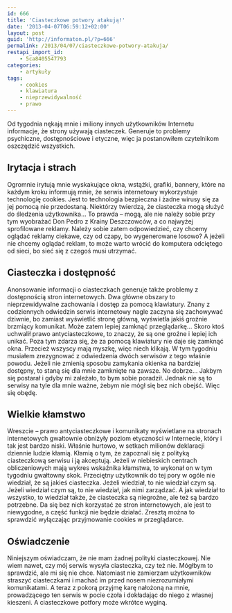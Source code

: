 ```yaml
---
id: 666
title: 'Ciasteczkowe potwory atakują!'
date: '2013-04-07T06:59:12+02:00'
layout: post
guid: 'http://informaton.pl/?p=666'
permalink: /2013/04/07/ciasteczkowe-potwory-atakuja/
restapi_import_id:
    - 5ca8405547793
categories:
    - artykuły
tags:
    - cookies
    - klawiatura
    - nieprzewidywalność
    - prawo
---
```


Od tygodnia nękają mnie i miliony innych użytkowników Internetu informacje, że strony używają ciasteczek. Generuje to problemy psychiczne, dostępnościowe i etyczne, więc ja postanowiłem czytelnikom oszczędzić wszystkich.

## Irytacja i strach

Ogromnie irytują mnie wyskakujące okna, wstążki, grafiki, bannery, które na każdym kroku informują mnie, że serwis internetowy wykorzystuje technologię cookies. Jest to technologia bezpieczna i żadne wirusy się za jej pomocą nie przedostaną. Niektórzy twierdzą, że ciasteczka mogą służyć do śledzenia użytkownika… To prawda – mogą, ale nie należy sobie przy tym wyobrażać Don Pedro z Krainy Deszczowców, a co najwyżej sprofilowane reklamy. Należy sobie zatem odpowiedzieć, czy chcemy oglądać reklamy ciekawe, czy od czapy, bo wygenerowane losowo? A jeżeli nie chcemy oglądać reklam, to może warto wrócić do komputera odciętego od sieci, bo sieć się z czegoś musi utrzymać.

## Ciasteczka i dostępność

Anonsowanie informacji o ciasteczkach generuje także problemy z dostępnością stron internetowych. Dwa główne obszary to nieprzewidywalne zachowania i dostęp za pomocą klawiatury. Znany z codziennych odwiedzin serwis internetowy nagle zaczyna się zachowywać dziwnie, bo zamiast wyświetlić stronę główną, wyświetla jakiś groźnie brzmiący komunikat. Może zatem lepiej zamknąć przeglądarkę… Skoro ktoś uchwalił prawo antyciasteczkowe, to znaczy, że są one groźne i lepiej ich unikać. Poza tym zdarza się, że za pomocą klawiatury nie daje się zamknąć okna. Przecież wszyscy mają myszkę, więc niech klikają. W tym tygodniu musiałem zrezygnować z odwiedzenia dwóch serwisów z tego właśnie powodu. Jeżeli nie zmienią sposobu zamykania okienka na bardziej dostępny, to staną się dla mnie zamknięte na zawsze. No dobrze… Jakbym się postarał i gdyby mi zależało, to bym sobie poradził. Jednak nie są to serwisy na tyle dla mnie ważne, żebym nie mógł się bez nich obejść. Więc się obędę.

## Wielkie kłamstwo

Wreszcie – prawo antyciasteczkowe i komunikaty wyświetlane na stronach internetowych gwałtownie obniżyły poziom etyczności w Internecie, który i tak jest bardzo niski. Właśnie hurtowo, w setkach milionów deklaracji dziennie ludzie kłamią. Kłamią o tym, że zapoznali się z polityką ciasteczkową serwisu i ją akceptują. Jeżeli w niebieskich centrach obliczeniowych mają wykres wskaźnika kłamstwa, to wykonał on w tym tygodniu gwałtowny skok. Przeciętny użytkownik do tej pory w ogóle nie wiedział, że są jakieś ciasteczka. Jeżeli wiedział, to nie wiedział czym są. Jeżeli wiedział czym są, to nie wiedział, jak nimi zarządzać. A jak wiedział to wszystko, to wiedział także, że ciasteczka są niegroźne, ale też są bardzo potrzebne. Da się bez nich korzystać ze stron internetowych, ale jest to niewygodne, a część funkcji nie będzie działać. Zresztą można to sprawdzić wyłączając przyjmowanie cookies w przeglądarce.

## Oświadczenie

Niniejszym oświadczam, że nie mam żadnej polityki ciasteczkowej. Nie wiem nawet, czy mój serwis wysyła ciasteczka, czy też nie. Mógłbym to sprawdzić, ale mi się nie chce. Natomiast nie zamierzam użytkowników straszyć ciasteczkami i machać im przed nosem niezrozumiałymi komunikatami. A teraz z pokorą przyjmę karę nałożoną na mnie, prowadzącego ten serwis w pocie czoła i dokładając do niego z własnej kieszeni. A ciasteczkowe potfory może wkrótce wyginą.